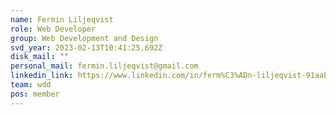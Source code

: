 ```yaml
---
name: Fermin Liljeqvist
role: Web Developer
group: Web Development and Design
svd_year: 2023-02-13T10:41:25.692Z
disk_mail: ""
personal_mail: fermin.liljeqvist@gmail.com
linkedin_link: https://www.linkedin.com/in/ferm%C3%ADn-liljeqvist-91aab4259
team: wdd
pos: member
---
```

